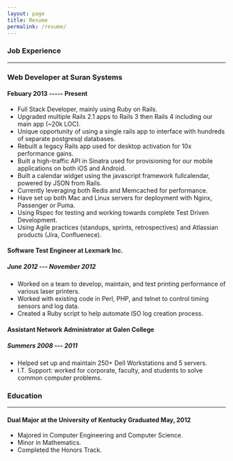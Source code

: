 ```yaml
---
layout: page
title: Resume
permalink: /resume/
---
```


### Job Experience
------------------

### Web Developer at Suran Systems  

#### Febuary 2013 ----- Present

  - Full Stack Developer, mainly using Ruby on Rails.
- Upgraded multiple Rails 2.1 apps to Rails 3 then Rails 4 including our main app (~20k LOC).
- Unique opportunity of using a single rails app to interface with hundreds of separate postgresql databases.
- Rebuilt a legacy Rails app used for desktop activation for 10x performance gains. 
- Built a high-traffic API in Sinatra used for provisioning for our mobile applications on both iOS and Android.
- Built a calendar widget using the javascript framework fullcalendar, powered by JSON from Rails.
- Currently leveraging both Redis and Memcached for performance.
- Have set up both Mac and Linux servers for deployment with Nginx, Passenger or Puma.
- Using Rspec for testing and working towards complete Test Driven Development.
- Using Agile practices (standups, sprints, retrospectives) and Atlassian products (Jira, Confluenece).

#### Software Test Engineer at Lexmark Inc.  

##### June 2012 --- November 2012
  
  - Worked on a team to develop, maintain, and test printing performance of various laser printers.
  - Worked with existing code in Perl, PHP, and telnet to control timing sensors and log data. 
  - Created a Ruby script to help automate ISO log creation process. 

#### Assistant Network Administrator at Galen College 

##### Summers 2008 --- 2011
  
  - Helped set up and maintain 250+ Dell Workstations and 5 servers.
  -  I.T. Support: worked for corporate, faculty, and students to solve common computer problems.
  
### Education
-------------

#### Dual Major at the University of Kentucky  Graduated May, 2012
  - Majored in Computer Engineering and Computer Science. 
  - Minor in Mathematics.
  - Completed the Honors Track.  
